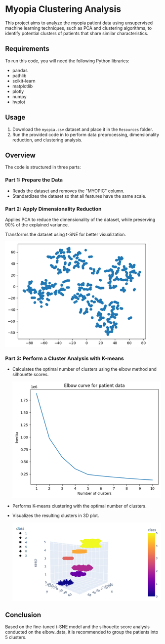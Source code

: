 # Myopia Clustering Analysis

This project aims to analyze the myopia patient data using unsupervised machine learning techniques, such as PCA and clustering algorithms, to identify potential clusters of patients that share similar characteristics.

## Requirements

To run this code, you will need the following Python libraries:

* pandas
* pathlib
* scikit-learn
* matplotlib
* plotly
* numpy
* hvplot

## Usage

1. Download the `myopia.csv` dataset and place it in the `Resources` folder.
2. Run the provided code in  to perform data preprocessing, dimensionality reduction, and clustering analysis.

## Overview

The code is structured in three parts:

### Part 1: Prepare the Data

* Reads the dataset and removes the "MYOPIC" column.
* Standardizes the dataset so that all features have the same scale.

### Part 2: Apply Dimensionality Reduction

Applies PCA to reduce the dimensionality of the dataset, while preserving 90% of the explained variance.

Transforms the dataset using t-SNE for better visualization.

 ![1679926627536](image/README/1679926627536.png)

### Part 3: Perform a Cluster Analysis with K-means

* Calculates the optimal number of clusters using the elbow method and silhouette scores.

  ![1679926645485](image/README/1679926645485.png)
* Performs K-means clustering with the optimal number of clusters.
* Visualizes the resulting clusters in 3D plot.

  ![1679926744462](image/README/1679926744462.png)

## Conclusion

Based on the fine-tuned t-SNE model and the silhouette score analysis conducted on the elbow_data, it is recommended to group the patients into 5 clusters.
